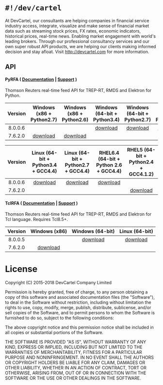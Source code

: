 `#!/dev/cartel`
===============
At DevCartel, our consultants are helping companies in financial service industry access, integrate, visualize and make sense of financial market data such as streaming stock prices, FX rates, economic indicators, historical prices, real-time news. Enabling market engagement with world's leading brokers. Through our professional consultancy services and our own super robust API products, we are helping our clients making informed decision and stay afloat. Visit http://devcartel.com for more information.

## API

#### PyRFA ( [Documentation](https://github.com/devcartel/api/blob/master/pyrfa/README.md#table-of-contents) |  [Support](https://github.com/devcartel/api/issues) )
Thomson Reuters real-time feed API for TREP-RT, RMDS and Elektron for Python.  

| Version | Windows (x86 + Python2.7) | Windows (x86 + Python2.6) | Windows (64-bit + Python3.4)| Windows (64-bit + Python2.7) | Windows (64-bit + Python2.6) |
|:-:|:-:|:-:|:-:|:-:|:-:|
| 8.0.0.6 | |  | [download](https://github.com/devcartel/api/releases/download/pyrfa8.0.0.6/pyrfa8.0.0.6-win32-x86_64-py34.zip) |  [download](https://github.com/devcartel/api/releases/download/pyrfa8.0.0.6/pyrfa8.0.0.6-win32-x86_64-py27.zip) | [download](https://github.com/devcartel/api/releases/download/pyrfa8.0.0.6/pyrfa8.0.0.6-win32-x86_64-py26.zip)  |
|  7.6.2.0 | [download](https://github.com/devcartel/api/releases/download/pyrfa7.6.2.0/pyrfa7.6.2.0-win32-x86-py27.zip)| [download](https://github.com/devcartel/api/releases/download/pyrfa7.6.2.0/pyrfa7.6.2.0-win32-x86-py26.zip) |   |  |  |

| Version | Linux (64-bit + Python3.4 + GCC4.4) | Linux (64-bit + Python2.7 + GCC4.4) | RHEL6.4 (64-bit + Python 2.6 + GCC4.4) | RHEL5 (64-bit + Python2.4 + GCC4.1.2)  |
|:-:|:-:|:-:|:-:|:-:|
| 8.0.0.6 | [download](https://github.com/devcartel/api/releases/download/pyrfa8.0.0.6/pyrfa8.0.0.6-linux-x86_64-py34.zip) | [download](https://github.com/devcartel/api/releases/download/pyrfa8.0.0.6/pyrfa8.0.0.6-linux-x86_64-py27.zip) | [download](https://github.com/devcartel/api/releases/download/pyrfa8.0.0.6/pyrfa8.0.0.6-rhel64-gcc447-x86_64-py26.zip) |   |
| 7.6.2.0 |   |   |   | [download](https://github.com/devcartel/api/releases/download/pyrfa7.6.2.0/pyrfa7.6.2.0-rhel5-gcc412-x86_64-py24.zip) |


#### TclRFA ( [Documentation](https://github.com/devcartel/api/blob/master/tclrfa/README.md#table-of-contents) |  [Support](https://github.com/devcartel/api/issues) )
Thomson Reuters real-time feed API for TREP-RT, RMDS and Elektron for Tcl language. Requires Tcl8.5+.

| Version | Windows (x86) | Windows (64-bit) | Linux (64-bit) |
|:-:|:-:|:-:|:-:|
| 8.0.0.5  |   | [download](https://github.com/devcartel/api/releases/download/tclrfa8.0.0.5/tclrfa8.0.0.5-win32-ix86_64.zip)  | [download](https://github.com/devcartel/api/releases/download/tclrfa8.0.0.5/tclrfa8.0.0.5-linux-x86_64.zip) |
| 7.6.2.0 | [download](https://github.com/devcartel/api/releases/download/tclrfa7.6.2.0/tclrfa7.6.2.0-win32-ix86.zip)  |   |   |

License
=======
Copyright (C) 2015-2018 DevCartel Company Limited

Permission is hereby granted, free of charge, to any person obtaining a copy of this software and associated documentation files (the "Software"), to deal in the Software without restriction, including without limitation the rights to use, copy, modify, merge, publish, distribute, sublicense, and/or sell copies of the Software, and to permit persons to whom the Software is furnished to do so, subject to the following conditions:

The above copyright notice and this permission notice shall be included in all copies or substantial portions of the Software.

THE SOFTWARE IS PROVIDED "AS IS", WITHOUT WARRANTY OF ANY KIND, EXPRESS OR IMPLIED, INCLUDING BUT NOT LIMITED TO THE WARRANTIES OF MERCHANTABILITY, FITNESS FOR A PARTICULAR PURPOSE AND NONINFRINGEMENT. IN NO EVENT SHALL THE AUTHORS OR COPYRIGHT HOLDERS BE LIABLE FOR ANY CLAIM, DAMAGES OR OTHER LIABILITY, WHETHER IN AN ACTION OF CONTRACT, TORT OR OTHERWISE, ARISING FROM, OUT OF OR IN CONNECTION WITH THE SOFTWARE OR THE USE OR OTHER DEALINGS IN THE SOFTWARE.
